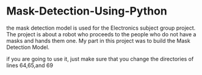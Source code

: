 # Mask-Detection-Using-Python
the mask detection model is used for the Electronics subject group project. The project is about a robot who proceeds to the people who do not have a masks and hands them one. My part in this project was to build the Mask Detection Model.

if you are going to use it, just make sure that you change the directories of lines 64,65,and 69

